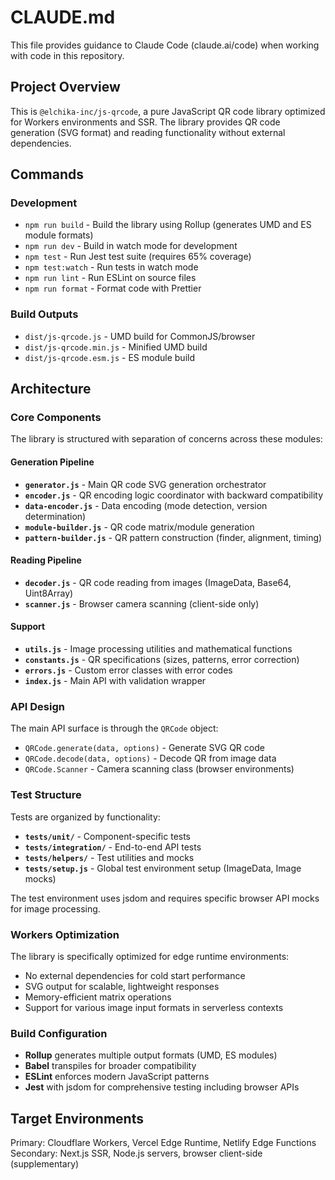 # CLAUDE.md

This file provides guidance to Claude Code (claude.ai/code) when working with code in this repository.

## Project Overview

This is `@elchika-inc/js-qrcode`, a pure JavaScript QR code library optimized for Workers environments and SSR. The library provides QR code generation (SVG format) and reading functionality without external dependencies.

## Commands

### Development
- `npm run build` - Build the library using Rollup (generates UMD and ES module formats)
- `npm run dev` - Build in watch mode for development
- `npm test` - Run Jest test suite (requires 65% coverage)
- `npm test:watch` - Run tests in watch mode
- `npm run lint` - Run ESLint on source files
- `npm run format` - Format code with Prettier

### Build Outputs
- `dist/js-qrcode.js` - UMD build for CommonJS/browser
- `dist/js-qrcode.min.js` - Minified UMD build
- `dist/js-qrcode.esm.js` - ES module build

## Architecture

### Core Components

The library is structured with separation of concerns across these modules:

#### Generation Pipeline
- **`generator.js`** - Main QR code SVG generation orchestrator
- **`encoder.js`** - QR encoding logic coordinator with backward compatibility
- **`data-encoder.js`** - Data encoding (mode detection, version determination)
- **`module-builder.js`** - QR code matrix/module generation
- **`pattern-builder.js`** - QR pattern construction (finder, alignment, timing)

#### Reading Pipeline
- **`decoder.js`** - QR code reading from images (ImageData, Base64, Uint8Array)
- **`scanner.js`** - Browser camera scanning (client-side only)

#### Support
- **`utils.js`** - Image processing utilities and mathematical functions
- **`constants.js`** - QR specifications (sizes, patterns, error correction)
- **`errors.js`** - Custom error classes with error codes
- **`index.js`** - Main API with validation wrapper

### API Design

The main API surface is through the `QRCode` object:
- `QRCode.generate(data, options)` - Generate SVG QR code
- `QRCode.decode(data, options)` - Decode QR from image data
- `QRCode.Scanner` - Camera scanning class (browser environments)

### Test Structure

Tests are organized by functionality:
- **`tests/unit/`** - Component-specific tests
- **`tests/integration/`** - End-to-end API tests
- **`tests/helpers/`** - Test utilities and mocks
- **`tests/setup.js`** - Global test environment setup (ImageData, Image mocks)

The test environment uses jsdom and requires specific browser API mocks for image processing.

### Workers Optimization

The library is specifically optimized for edge runtime environments:
- No external dependencies for cold start performance
- SVG output for scalable, lightweight responses
- Memory-efficient matrix operations
- Support for various image input formats in serverless contexts

### Build Configuration

- **Rollup** generates multiple output formats (UMD, ES modules)
- **Babel** transpiles for broader compatibility
- **ESLint** enforces modern JavaScript patterns
- **Jest** with jsdom for comprehensive testing including browser APIs

## Target Environments

Primary: Cloudflare Workers, Vercel Edge Runtime, Netlify Edge Functions
Secondary: Next.js SSR, Node.js servers, browser client-side (supplementary)